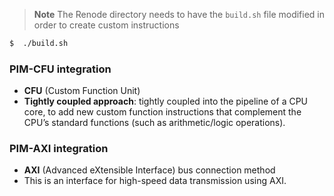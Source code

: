 
> **Note**
> The Renode directory needs to have the `build.sh` file modified in order to create custom instructions
```sh
$  ./build.sh
```

### PIM-CFU integration 
* **CFU** (Custom Function Unit)
* **Tightly coupled approach**: tightly coupled into the pipeline of a CPU core, to add new custom function instructions that complement the CPU’s standard functions (such as arithmetic/logic operations).

### PIM-AXI integration
* **AXI** (Advanced eXtensible Interface) bus connection method
* This is an interface for high-speed data transmission using AXI.


  
